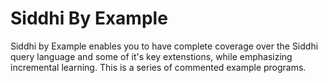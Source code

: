 
<!--copy to clipboard lib-->
<script src="../../assets/js/clipboard-2.0.0.min.js"></script>
<script src="../../assets/js/jquery-3.3.1.min.js"></script>
<script src="../../assets/js/bootstrap-3.3.7.min.js" integrity="sha384-Tc5IQib027qvyjSMfHjOMaLkfuWVxZxUPnCJA7l2mCWNIpG9mGCD8wGNIcPD7Txa" crossorigin="anonymous"></script>

<script>
   var base_url = "";
</script>
<link rel=stylesheet href="../../../assets/css/example.css">
<link rel=stylesheet href="../../../assets/css/example-home.css">
<h1>Siddhi By Example</h1>

<p>
Siddhi by Example enables you to have complete coverage over the Siddhi query language and some of it's key extenstions, while emphasizing incremental learning. This is a series of commented example programs.
</p>
<div id="example"></div>

<script>
    $.getJSON("all-bbes.json", function (all_stuff) {
        console.log("all stuff : ", all_stuff);

        var i = 0;
        var div_content;

        $.getJSON("built-bbes.json", function (important_stuff) {
            console.log("important stuff : ", important_stuff);

            $.each(all_stuff, function (key, value) {

                var category, categoryName;

                if (!(value['category'])) {
                    category = 'other';
                    categoryName = 'Other';
                } else {
                    category = (value['category'].toLowerCase()).replace(/./g, '_');
                    categoryName = (value['category']);
                }

                console.log("for each:", category, categoryName);

                var categoryElem = $('[data-category=' + category + ']');

                if (categoryElem.length <= 0) {
                    var newCategoryElem = '<div class="clearfix" data-category="' + category + '">' +
                        '<div class="col-md-12"><h3>' + categoryName + '</h3><hr></div>' +
                        '<div class="col-xs-12 col-sm-16 col-md-3 col-lg-3 cLanguageFeatures featureSet0"></div>' +
                        '<div class="col-xs-12 col-sm-16 col-md-3 col-lg-3 cLanguageFeatures featureSet1"></div>' +
                        '<div class="col-xs-12 col-sm-16 col-md-3 col-lg-3 cLanguageFeatures featureSet2"></div>' +
                        '<div class="col-xs-12 col-sm-16 col-md-3 col-lg-3 cLanguageFeatures featureSet3"></div>' +
                        '</div>';
                }

                $("#example").append(newCategoryElem);


                div_content = "";

                div_content += '<ul>';
                div_content += '<li class="cTableTitle">' + value['title'] + '</li>';

                $.each(value['samples'], function (exkey, example) {
                    var link = example['url'];

                    //Filtering out the failed BBEs
                    var is_exist = $.inArray(link, important_stuff);
                    if (is_exist == -1) {
                        return true;
                    } else {
                        div_content += '<li><a href="/learn/by-example/' + link + '.html">' + example['name'] + '</a></li>';
                    }
                });

                div_content += '</ul>';
                $('[data-category=' + category + '] .featureSet' + value['column']).append(div_content);
                i++;
            });

        });
    });
</script>
